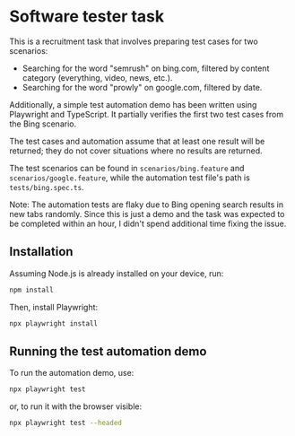 # Software tester task

This is a recruitment task that involves preparing test cases for two scenarios:

- Searching for the word "semrush" on bing.com, filtered by content category (everything, video, news, etc.).
- Searching for the word "prowly" on google.com, filtered by date.

Additionally, a simple test automation demo has been written using Playwright and TypeScript. It partially verifies the first two test cases from the Bing scenario.

The test cases and automation assume that at least one result will be returned; they do not cover situations where no results are returned.

The test scenarios can be found in `scenarios/bing.feature` and `scenarios/google.feature`, while the automation test file's path is `tests/bing.spec.ts`.

Note: The automation tests are flaky due to Bing opening search results in new tabs randomly. Since this is just a demo and the task was expected to be completed within an hour, I didn't spend additional time fixing the issue.

## Installation

Assuming Node.js is already installed on your device, run:

```sh
npm install
```

Then, install Playwright:

```sh
npx playwright install
```

## Running the test automation demo

To run the automation demo, use:

```sh
npx playwright test
```

or, to run it with the browser visible:

```sh
npx playwright test --headed
```
